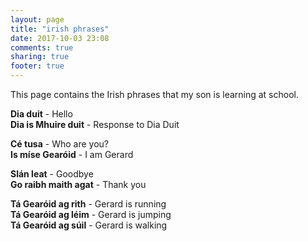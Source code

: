 ```yaml
---
layout: page
title: "irish phrases"
date: 2017-10-03 23:08
comments: true
sharing: true
footer: true
---
```


This page contains the Irish phrases that my son is learning at school.

**Dia duit** - Hello<br>
**Dia is Mhuire duit** - Response to Dia Duit<br>

**Cé tusa** - Who are you?<br>
**Is míse Gearóid** - I am Gerard<br>

**Slán leat** - Goodbye<br>
**Go raibh maith agat** - Thank you<br>

**Tá Gearóid ag rith** - Gerard is running<br>
**Tá Gearóid ag léim** - Gerard is jumping<br>
**Tá Gearóid ag súil** - Gerard is walking<br>